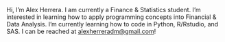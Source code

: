 Hi, I’m Alex Herrera. 
I am currently a Finance & Statistics student. 
I’m interested in learning how to apply programming concepts into Financial & Data Analysis.
I’m currently learning how to code in Python, R/Rstudio, and SAS.
I can be reached at alexherreradm@gmail.com!
